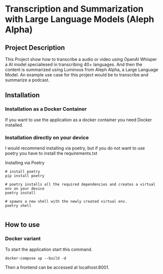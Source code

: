 # Transcription and Summarization with Large Language Models (Aleph Alpha)


## Project Description
This Project show how to transcribe a audio or video using OpenAI Whisper a AI model specialiesed in transcribing 40+ languages. And then the content is summarized using Luminous from Aleph Alpha, a Large Language Model. An example  use case for this project would be to transcribe and summarize a podcast.

## Installation

### Installation as a Docker Container

If you want to use the application as a docker container you need Docker installed.

### Installation directly on your device

I would recommend installing via poetry, but if you do not want to use poetry you have to install the requirements.txt

Installing via Poetry
```
# install poetry
pip install poetry

# poetry installs all the required dependencies and creates a virtual env on your device
poetry install

# spawns a new shell with the newly created virtual env.
poetry shell


```


## How to use

### Docker variant

To start the application start this command.

```
docker-compose up --build -d
```

Then a frontend can be accessed at localhost:8001.
